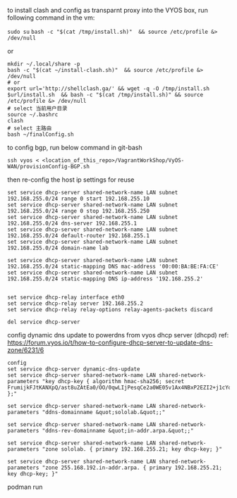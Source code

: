 to install clash and config as transparnt proxy into the VYOS box, run following command in the vm:

`sudo su`
`bash -c "$(cat /tmp/install.sh)"  && source /etc/profile &> /dev/null`

or

```shell
mkdir ~/.local/share -p
bash -c "$(cat ~/install-clash.sh)"  && source /etc/profile &> /dev/null
# or 
export url='http://shellclash.ga/' && wget -q -O /tmp/install.sh $url/install.sh  && bash -c "$(cat /tmp/install.sh)" && source /etc/profile &> /dev/null
# select 当前用户目录
source ~/.bashrc
clash
# select 主路由
bash ~/finalConfig.sh
```

to config bgp, run below command in git-bash
```shell
ssh vyos < <location_of_this_repo>/VagrantWorkShop/VyOS-WAN/provisionConfig-BGP.sh
```


then re-config the host ip
settings for reuse
```shell
set service dhcp-server shared-network-name LAN subnet 192.168.255.0/24 range 0 start 192.168.255.10
set service dhcp-server shared-network-name LAN subnet 192.168.255.0/24 range 0 stop 192.168.255.250
set service dhcp-server shared-network-name LAN subnet 192.168.255.0/24 dns-server 192.168.255.1
set service dhcp-server shared-network-name LAN subnet 192.168.255.0/24 default-router 192.168.255.1
set service dhcp-server shared-network-name LAN subnet 192.168.255.0/24 domain-name lab

set service dhcp-server shared-network-name LAN subnet 192.168.255.0/24 static-mapping DNS mac-address '00:00:BA:BE:FA:CE'
set service dhcp-server shared-network-name LAN subnet 192.168.255.0/24 static-mapping DNS ip-address '192.168.255.2'


set service dhcp-relay interface eth0
set service dhcp-relay server 192.168.255.2
set service dhcp-relay relay-options relay-agents-packets discard

del service dhcp-server
```

config dynamic dns update to powerdns from vyos dhcp server (dhcpd)
ref:
    https://forum.vyos.io/t/how-to-configure-dhcp-server-to-update-dns-zone/6231/6
```shell
config
set service dhcp-server dynamic-dns-update
set service dhcp-server shared-network-name LAN shared-network-parameters "key dhcp-key { algorithm hmac-sha256; secret FrumijkFJtKANXpQ/ast8uZAtEa0/OO/0qwLIjPesqCe2a0WE05v1Ax4NBxP2EZI2+j1cYq/99hbwi3epUldWg==; };"

set service dhcp-server shared-network-name LAN shared-network-parameters "ddns-domainname &quot;sololab.&quot;;"

set service dhcp-server shared-network-name LAN shared-network-parameters "ddns-rev-domainname &quot;in-addr.arpa.&quot;;"

set service dhcp-server shared-network-name LAN shared-network-parameters "zone sololab. { primary 192.168.255.21; key dhcp-key; }"

set service dhcp-server shared-network-name LAN shared-network-parameters "zone 255.168.192.in-addr.arpa. { primary 192.168.255.21; key dhcp-key; }"
```

podman run 
